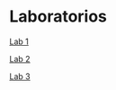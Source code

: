 # Laboratorios

[Lab 1](Lab1_20190313/Lab1_20190313.ipynb)

[Lab 2](Lab2_20190320/Lab2_20190320.ipynb)

[Lab 3](Lab3_20190327/Lab3_20190327.ipynb)
